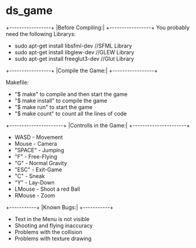 ds_game
=======
+-----------------+
|Before Compiling:|
+-----------------+
You probably need the following Librarys:

- sudo apt-get install libsfml-dev //SFML Library
- sudo apt-get install libglew-dev //GLEW Library
- sudo apt-get install freeglut3-dev //Glut Library

+-----------------+
|Compile the Game:|
+-----------------+

Makefile:
- "$ make" to compile and then start the game	
- "$ make install" to compile the game
- "$ make run" to start the game
- "$ make count" to count all the lines of code


+----------------------+
|Controlls in the Game:|
+----------------------+
- WASD		-	Movement
- Mouse		-	Camera
- "SPACE" 	-	Jumping
- "F"		- 	Free-Flying
- "G"		-	Normal Gravity
- "ESC"		- 	Exit-Game
- "C"		-	Sneak
- "Y"		-	Lay-Down
- LMouse 	- 	Shoot a red Ball
- RMouse	-	Zoom


+-----------+
|Known Bugs:|
+-----------+

- Text in the Menu is not visible
- Shooting and flying inaccuracy 
- Problems with the collision
- Problems with texture drawing
